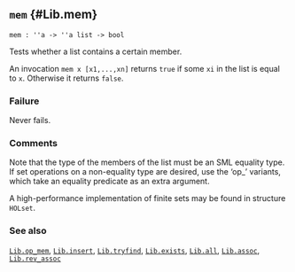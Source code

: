 ## `mem` {#Lib.mem}


```
mem : ''a -> ''a list -> bool
```



Tests whether a list contains a certain member.


An invocation `mem x [x1,...,xn]` returns `true` if some `xi`
in the list is equal to `x`. Otherwise it returns `false`.

### Failure

Never fails.

### Comments

Note that the type of the members of the list must be an SML equality
type. If set operations on a non-equality type are desired, use the ‘op_’
variants, which take an equality predicate as an extra argument.

A high-performance implementation of finite sets may be found in
structure `HOLset`.

### See also

[`Lib.op_mem`](#Lib.op_mem), [`Lib.insert`](#Lib.insert), [`Lib.tryfind`](#Lib.tryfind), [`Lib.exists`](#Lib.exists), [`Lib.all`](#Lib.all), [`Lib.assoc`](#Lib.assoc), [`Lib.rev_assoc`](#Lib.rev_assoc)

